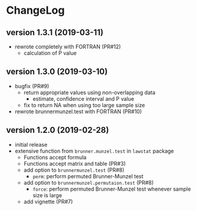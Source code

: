 # ChangeLog
## version 1.3.1 (2019-03-11)
* rewrote completely with FORTRAN (PR#12)
  * calculation of P value

## version 1.3.0 (2019-03-10)
* bugfix (PR#9)
  * return appropriate values using non-overlapping data
    * estimate, confidence interval and P value
  * fix to return NA when using too large sample size
* rewrote brunnermunzel.test with FORTRAN (PR#10)

## version 1.2.0 (2019-02-28)
* initial release
* extensive function from `brunner.munzel.test` in `lawstat` package
  * Functions accept formula
  * Functions accept matrix and table (PR#3)
  * add option to `brunnermunzel.test` (PR#8)
    * `perm`: perform permuted Brunner-Munzel test
  * add option to `brunnermunzel.permutaion.test` (PR#8)
    * `force`: perform permuted Brunner-Munzel test
               whenever sample size is large
  * add vignette (PR#7)

